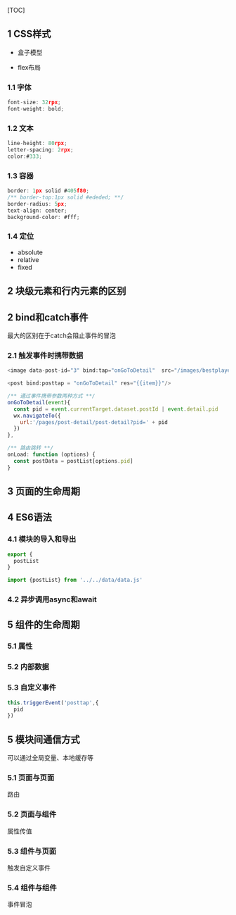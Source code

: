 [TOC]

## 1 CSS样式

- 盒子模型

- flex布局

### 1.1 字体

```javascript
font-size: 32rpx;
font-weight: bold;
```

### 1.2 文本

```javascript
line-height: 80rpx;
letter-spacing: 2rpx;
color:#333;
```

### 1.3 容器

```javascript
border: 1px solid #405f80;
/** border-top:1px solid #ededed; **/
border-radius: 5px;
text-align: center;
background-color: #fff;
```

### 1.4 定位
- absolute
- relative
- fixed


## 2 块级元素和行内元素的区别

## 2 bind和catch事件
最大的区别在于catch会阻止事件的冒泡

### 2.1 触发事件时携带数据
```javascript
<image data-post-id="3" bind:tap="onGoToDetail"  src="/images/bestplayers.png"></image>

<post bind:posttap = "onGoToDetail" res="{{item}}"/>

/** 通过事件携带参数两种方式 **/
onGoToDetail(event){
  const pid = event.currentTarget.dataset.postId | event.detail.pid
  wx.navigateTo({
    url:'/pages/post-detail/post-detail?pid=' + pid
  })
},

/** 路由跳转 **/
onLoad: function (options) {
  const postData = postList[options.pid]
}
```

## 3 页面的生命周期


## 4 ES6语法
### 4.1 模块的导入和导出
```javascript
export {
  postList
}

import {postList} from '../../data/data.js'
```
### 4.2 异步调用async和await



## 5 组件的生命周期

### 5.1 属性

### 5.2 内部数据

### 5.3 自定义事件
```javascript
this.triggerEvent('posttap',{
  pid
})
```

## 5 模块间通信方式
可以通过全局变量、本地缓存等

### 5.1 页面与页面
路由

### 5.2 页面与组件
属性传值

### 5.3 组件与页面
触发自定义事件

### 5.4 组件与组件
事件冒泡
